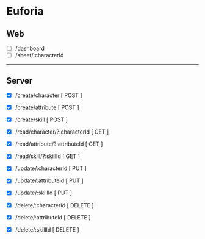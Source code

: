 # Euforia

## Web

- [ ] /dashboard
- [ ] /sheet/:characterId

---

## Server

- [x] /create/character              [ POST ]
- [x] /create/attribute              [ POST ]
- [x] /create/skill                  [ POST ]

- [x] /read/character/?:characterId  [ GET ]
- [x] /read/attribute/?:attributeId  [ GET ]
- [x] /read/skill/?:skillId          [ GET ]

- [x] /update/:characterId           [ PUT ]
- [x] /update/:attributeId           [ PUT ]
- [x] /update/:skillId               [ PUT ]

- [x] /delete/:characterId           [ DELETE ]
- [x] /delete/:attributeId           [ DELETE ]
- [x] /delete/:skillId               [ DELETE ]

